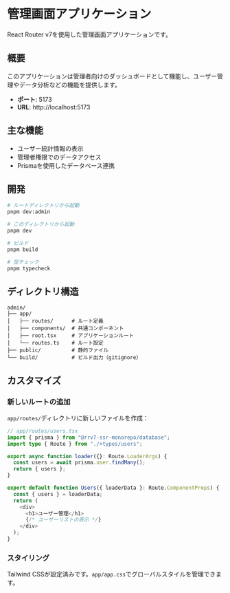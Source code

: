 # 管理画面アプリケーション

React Router v7を使用した管理画面アプリケーションです。

## 概要

このアプリケーションは管理者向けのダッシュボードとして機能し、ユーザー管理やデータ分析などの機能を提供します。

- **ポート**: 5173
- **URL**: http://localhost:5173

## 主な機能

- ユーザー統計情報の表示
- 管理者権限でのデータアクセス
- Prismaを使用したデータベース連携

## 開発

```bash
# ルートディレクトリから起動
pnpm dev:admin

# このディレクトリから起動
pnpm dev

# ビルド
pnpm build

# 型チェック
pnpm typecheck
```

## ディレクトリ構造

```
admin/
├── app/
│   ├── routes/      # ルート定義
│   ├── components/  # 共通コンポーネント
│   ├── root.tsx     # アプリケーションルート
│   └── routes.ts    # ルート設定
├── public/          # 静的ファイル
└── build/           # ビルド出力（gitignore）
```

## カスタマイズ

### 新しいルートの追加

`app/routes/`ディレクトリに新しいファイルを作成：

```typescript
// app/routes/users.tsx
import { prisma } from "@rrv7-ssr-monorepo/database";
import type { Route } from "./+types/users";

export async function loader({}: Route.LoaderArgs) {
  const users = await prisma.user.findMany();
  return { users };
}

export default function Users({ loaderData }: Route.ComponentProps) {
  const { users } = loaderData;
  return (
    <div>
      <h1>ユーザー管理</h1>
      {/* ユーザーリストの表示 */}
    </div>
  );
}
```

### スタイリング

Tailwind CSSが設定済みです。`app/app.css`でグローバルスタイルを管理できます。